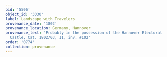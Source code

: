 ```yaml
---
pid: '5506'
object_id: '3330'
label: Landscape with Travelers
provenance_date: '1802'
provenance_location: Germany, Hannover
provenance_text: 'Probably in the possession of the Hannover Electoral at Hannover
  Castle, Cat. 1802/03, II, inv. #102'
order: '0774'
collection: provenance
---
```


